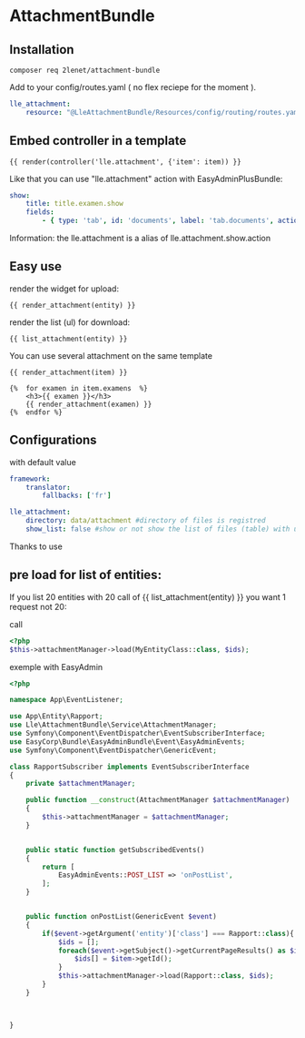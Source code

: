 # AttachmentBundle

## Installation

`composer req 2lenet/attachment-bundle`

Add to your config/routes.yaml ( no flex reciepe for the moment ).

```yaml
lle_attachment:
    resource: "@LleAttachmentBundle/Resources/config/routing/routes.yaml"
```


## Embed controller in a template

```twig
{{ render(controller('lle.attachment', {'item': item)) }}
```

Like that you can use "lle.attachment" action with EasyAdminPlusBundle:

```yaml
show:
    title: title.examen.show
    fields:
        - { type: 'tab', id: 'documents', label: 'tab.documents', action: 'lle.attachment'}
```

Information: the lle.attachment is a alias of lle.attachment.show.action

## Easy use

render the widget for upload:
```twig
{{ render_attachment(entity) }}
```

render the list (ul) for download:
```twig
{{ list_attachment(entity) }}
```


You can use several attachment on the same template

```twig
{{ render_attachment(item) }}

{%  for examen in item.examens  %}
    <h3>{{ examen }}</h3>
    {{ render_attachment(examen) }}
{%  endfor %}
```

## Configurations

with default value

```yaml
framework:
    translator:
        fallbacks: ['fr']

lle_attachment:
    directory: data/attachment #directory of files is registred
    show_list: false #show or not show the list of files (table) with uploader widget
```

Thanks to use

## pre load for list of entities:

If you list 20 entities with 20 call of {{ list_attachment(entity) }} you want 1 request not 20:

call 
```php
<?php
$this->attachmentManager->load(MyEntityClass::class, $ids);
```

exemple with EasyAdmin
```php
<?php

namespace App\EventListener;

use App\Entity\Rapport;
use Lle\AttachmentBundle\Service\AttachmentManager;
use Symfony\Component\EventDispatcher\EventSubscriberInterface;
use EasyCorp\Bundle\EasyAdminBundle\Event\EasyAdminEvents;
use Symfony\Component\EventDispatcher\GenericEvent;

class RapportSubscriber implements EventSubscriberInterface
{
    private $attachmentManager;

    public function __construct(AttachmentManager $attachmentManager)
    {
        $this->attachmentManager = $attachmentManager;
    }


    public static function getSubscribedEvents()
    {
        return [
            EasyAdminEvents::POST_LIST => 'onPostList',
        ];
    }


    public function onPostList(GenericEvent $event)
    {
        if($event->getArgument('entity')['class'] === Rapport::class){
            $ids = [];
            foreach($event->getSubject()->getCurrentPageResults() as $item){
                $ids[] = $item->getId();
            }
            $this->attachmentManager->load(Rapport::class, $ids);
        }
    }



}

```